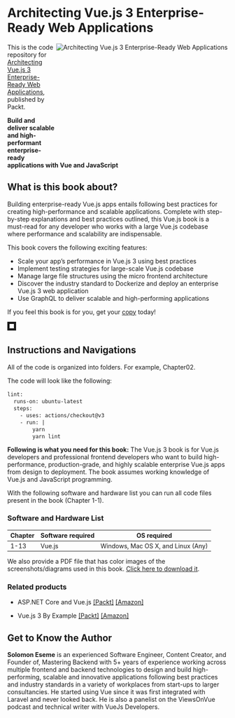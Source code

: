 # Architecting Vue.js 3 Enterprise-Ready Web Applications

<a href="https://www.packtpub.com/product/architecting-vuejs-3-enterprise-ready-web-applications/9781801073905"><img src="https://content.packt.com/B17237/cover_image_small.jpg" alt="Architecting Vue.js 3 Enterprise-Ready Web Applications" height="256px" align="right"></a>

This is the code repository for [Architecting Vue.js 3 Enterprise-Ready Web Applications](https://www.packtpub.com/product/architecting-vuejs-3-enterprise-ready-web-applications/9781801073905), published by Packt.

**Build and deliver scalable and high-performant enterprise-ready applications with Vue and JavaScript**

## What is this book about?
Building enterprise-ready Vue.js apps entails following best practices for creating high-performance and scalable applications. Complete with step-by-step explanations and best practices outlined, this Vue.js book is a must-read for any developer who works with a large Vue.js codebase where performance and scalability are indispensable.

This book covers the following exciting features:
* Scale your app’s performance in Vue.js 3 using best practices
* Implement testing strategies for large-scale Vue.js codebase
* Manage large file structures using the micro frontend architecture
* Discover the industry standard to Dockerize and deploy an enterprise Vue.js 3 web application
* Use GraphQL to deliver scalable and high-performing applications

If you feel this book is for you, get your [copy](https://www.amazon.com/dp/1801073902) today!

<a href="https://www.packtpub.com/?utm_source=github&utm_medium=banner&utm_campaign=GitHubBanner"><img src="https://raw.githubusercontent.com/PacktPublishing/GitHub/master/GitHub.png" 
alt="https://www.packtpub.com/" border="5" /></a>


## Instructions and Navigations
All of the code is organized into folders. For example, Chapter02.

The code will look like the following:
```
lint:
  runs-on: ubuntu-latest
  steps:
    - uses: actions/checkout@v3
    - run: |
        yarn
        yarn lint
```

**Following is what you need for this book:**
The Vue.js 3 book is for Vue.js developers and professional frontend developers who want to build high-performance, production-grade, and highly scalable enterprise Vue.js apps from design to deployment. The book assumes working knowledge of Vue.js and JavaScript programming.

With the following software and hardware list you can run all code files present in the book (Chapter 1-1).

### Software and Hardware List

| Chapter  | Software required                   | OS required                        |
| -------- | ------------------------------------| -----------------------------------|
| 1-13        | Vue.js                   | Windows, Mac OS X, and Linux (Any) |


We also provide a PDF file that has color images of the screenshots/diagrams used in this book. [Click here to download it](https://packt.link/4Lgta).


### Related products <Other books you may enjoy>
* ASP.NET Core and Vue.js [[Packt]](https://www.packtpub.com/product/aspnet-core-and-vuejs/9781800206694) [[Amazon]](https://www.amazon.com/dp/1800206690)

* Vue.js 3 By Example [[Packt]](https://www.packtpub.com/product/vuejs-3-by-example/9781838826345) [[Amazon]](https://www.amazon.com/dp/1838826343)

## Get to Know the Author
**Solomon Eseme**
is an experienced Software Engineer, Content Creator, and Founder of, Mastering Backend with 5+ years of experience working across multiple frontend and backend technologies to design and build high-performing, scalable and innovative applications following best practices and industry standards in a variety of workplaces from start-ups to larger consultancies. He started using Vue since it was first integrated with Laravel and never looked back. He is also a panelist on the ViewsOnVue podcast and technical writer with VueJs Developers.
